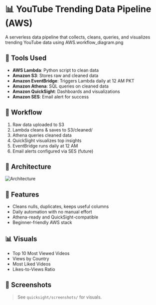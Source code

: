 # 📊 YouTube Trending Data Pipeline (AWS)

A serverless data pipeline that collects, cleans, queries, and visualizes trending YouTube data using AWS.workflow_diagram.png

## 🔧 Tools Used
- **AWS Lambda**: Python script to clean data
- **Amazon S3**: Stores raw and cleaned data
- **Amazon EventBridge**: Triggers Lambda daily at 12 AM PKT
- **Amazon Athena**: SQL queries on cleaned data
- **Amazon QuickSight**: Dashboards and visualizations
- **Amazon SES**: Email alert for success


## 🧪 Workflow
1. Raw data uploaded to S3
2. Lambda cleans & saves to S3/cleaned/
3. Athena queries cleaned data
4. QuickSight visualizes top insights
5. EventBridge runs daily at 12 AM
6. Email alerts configured via SES (future)


## 🧱 Architecture
![Architecture](architecture.png) 

## 🚀 Features
- Cleans nulls, duplicates, keeps useful columns
- Daily automation with no manual effort
- Athena-ready and QuickSight-compatible
- Beginner-friendly AWS stack

## 📊 Visuals
- Top 10 Most Viewed Videos
- Views by Country
- Most Liked Videos
- Likes-to-Views Ratio

## 📸 Screenshots
> See `quicksight/screenshots/` for visuals.
